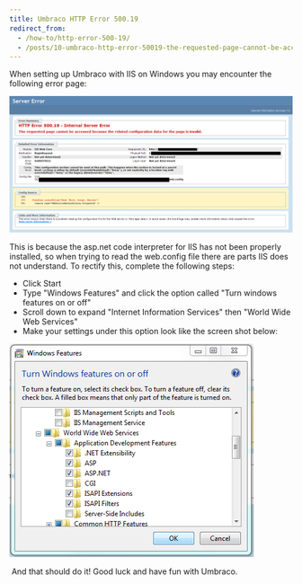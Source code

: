 ```yaml
---
title: Umbraco HTTP Error 500.19
redirect_from:
  - /how-to/http-error-500-19/
  - /posts/10-umbraco-http-error-50019-the-requested-page-cannot-be-accessed/
---
```


<p>When setting up Umbraco with IIS on Windows you may encounter the following error page: &nbsp;</p>

<p><img alt="" src="/images/development/umbraco-http-500-19-stack-trace.png" /></p>

<p>This is because the asp.net code interpreter for IIS has not been properly installed, so when trying to read the web.config file there are parts IIS does not understand. To rectify this, complete the following steps:</p>

<ul>
	<li>Click Start</li>
	<li>Type &quot;Windows Features&quot; and click the option called &quot;Turn windows features on or off&quot;</li>
	<li>Scroll down to expand &quot;Internet Information Services&quot; then &quot;World Wide Web Services&quot;</li>
	<li>Make your settings under this option look like the screen shot below:</li>
</ul>

<p><img alt="" src="/images/development/umbraco-http-500-19-add-remove-components.png" /></p>

<p>&nbsp;And that should do it! Good luck and have fun with Umbraco.</p>
